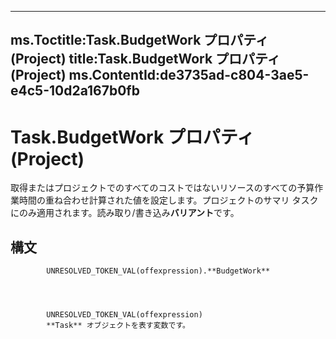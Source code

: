 

---
ms.Toctitle:Task.BudgetWork プロパティ (Project)
title:Task.BudgetWork プロパティ (Project)
ms.ContentId:de3735ad-c804-3ae5-e4c5-10d2a167b0fb
---
# Task.BudgetWork プロパティ (Project)




取得またはプロジェクトでのすべてのコストではないリソースのすべての予算作業時間の重ね合わせ計算された値を設定します。プロジェクトのサマリ タスクにのみ適用されます。読み取り/書き込み**バリアント**です。

## 構文

            UNRESOLVED_TOKEN_VAL(offexpression).**BudgetWork**




            UNRESOLVED_TOKEN_VAL(offexpression)
            **Task** オブジェクトを表す変数です。




